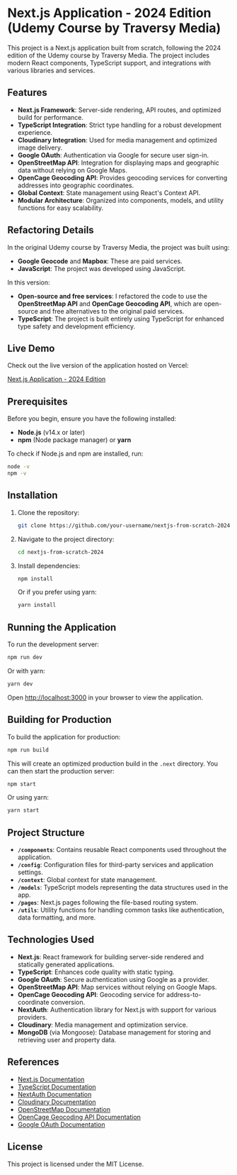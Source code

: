 
# Next.js Application - 2024 Edition (Udemy Course by Traversy Media)

This project is a Next.js application built from scratch, following the 2024 edition of the Udemy course by Traversy Media. The project includes modern React components, TypeScript support, and integrations with various libraries and services.

## Features

- **Next.js Framework**: Server-side rendering, API routes, and optimized build for performance.
- **TypeScript Integration**: Strict type handling for a robust development experience.
- **Cloudinary Integration**: Used for media management and optimized image delivery.
- **Google OAuth**: Authentication via Google for secure user sign-in.
- **OpenStreetMap API**: Integration for displaying maps and geographic data without relying on Google Maps.
- **OpenCage Geocoding API**: Provides geocoding services for converting addresses into geographic coordinates.
- **Global Context**: State management using React's Context API.
- **Modular Architecture**: Organized into components, models, and utility functions for easy scalability.

## Refactoring Details

In the original Udemy course by Traversy Media, the project was built using:

- **Google Geocode** and **Mapbox**: These are paid services.  
- **JavaScript**: The project was developed using JavaScript.

In this version:

- **Open-source and free services**: I refactored the code to use the **OpenStreetMap API** and **OpenCage Geocoding API**, which are open-source and free alternatives to the original paid services.
- **TypeScript**: The project is built entirely using TypeScript for enhanced type safety and development efficiency.

## Live Demo

Check out the live version of the application hosted on Vercel:

[Next.js Application - 2024 Edition](https://next-js-from-scratch-2024-udemy-traversy-media.vercel.app/)

## Prerequisites

Before you begin, ensure you have the following installed:

- **Node.js** (v14.x or later)
- **npm** (Node package manager) or **yarn**

To check if Node.js and npm are installed, run:

```bash
node -v
npm -v
```

## Installation

1. Clone the repository:

   ```bash
   git clone https://github.com/your-username/nextjs-from-scratch-2024.git
   ```

2. Navigate to the project directory:

   ```bash
   cd nextjs-from-scratch-2024
   ```

3. Install dependencies:

   ```bash
   npm install
   ```

   Or if you prefer using yarn:

   ```bash
   yarn install
   ```

## Running the Application

To run the development server:

```bash
npm run dev
```

Or with yarn:

```bash
yarn dev
```

Open [http://localhost:3000](http://localhost:3000) in your browser to view the application.

## Building for Production

To build the application for production:

```bash
npm run build
```

This will create an optimized production build in the `.next` directory. You can then start the production server:

```bash
npm start
```

Or using yarn:

```bash
yarn start
```

## Project Structure

- **`/components`**: Contains reusable React components used throughout the application.
- **`/config`**: Configuration files for third-party services and application settings.
- **`/context`**: Global context for state management.
- **`/models`**: TypeScript models representing the data structures used in the app.
- **`/pages`**: Next.js pages following the file-based routing system.
- **`/utils`**: Utility functions for handling common tasks like authentication, data formatting, and more.

## Technologies Used

- **Next.js**: React framework for building server-side rendered and statically generated applications.
- **TypeScript**: Enhances code quality with static typing.
- **Google OAuth**: Secure authentication using Google as a provider.
- **OpenStreetMap API**: Map services without relying on Google Maps.
- **OpenCage Geocoding API**: Geocoding service for address-to-coordinate conversion.
- **NextAuth**: Authentication library for Next.js with support for various providers.
- **Cloudinary**: Media management and optimization service.
- **MongoDB** (via Mongoose): Database management for storing and retrieving user and property data.

## References

- [Next.js Documentation](https://nextjs.org/docs)
- [TypeScript Documentation](https://www.typescriptlang.org/docs/)
- [NextAuth Documentation](https://next-auth.js.org/getting-started/introduction)
- [Cloudinary Documentation](https://cloudinary.com/documentation)
- [OpenStreetMap Documentation](https://wiki.openstreetmap.org/wiki/API)
- [OpenCage Geocoding API Documentation](https://opencagedata.com/api)
- [Google OAuth Documentation](https://developers.google.com/identity/protocols/oauth2)

## License

This project is licensed under the MIT License.
